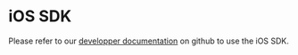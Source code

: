 # iOS SDK

Please refer to our [developper documentation](https://github.com/TagCommander/iOSV5) on github to use the iOS SDK.